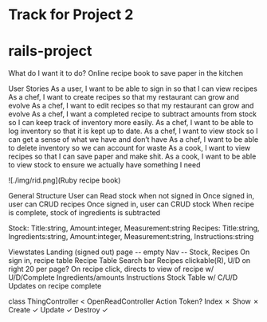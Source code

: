 # Track for Project 2

# rails-project
What do I want it to do?
  Online recipe book to save paper in the kitchen

User Stories
  As a user, I want to be able to sign in so that I can view recipes
  As a chef, I want to create recipes so that my restaurant can grow and evolve
  As a chef, I want to edit recipes so that my restaurant can grow and evolve
  As a chef, I want a completed recipe to subtract amounts from stock so I can keep track of inventory more easily.
  As a chef, I want to be able to log inventory so that it is kept up to date.
  As a chef, I want to view stock so I can get a sense of what we have and don’t have
  As a chef, I want to be able to delete inventory so we can account for waste
  As a cook, I want to view recipes so that I can save paper and make shit.
  As a cook, I want to be able to view stock to ensure we actually have something I need


![./img/rid.png](Ruby recipe book)

General Structure
  User can Read stock when not signed in
  Once signed in, user can CRUD recipes
  Once signed in, user can CRUD stock
  When recipe is complete, stock of ingredients is subtracted
  <!-- Optional -- Chef is admin, CRUD recipes, CRUD Stock. Cook is one step down, can only Read recipes
  OPTIONAL-- waste?? -->
  Stock:    Title:string, Amount:integer, Measurement:string
  Recipes:  Title:string, Ingredients:string, Amount:integer, Measurement:string, Instructions:string
  <!-- Ingredients -->
  <!-- Not necessary? Only Ingredient:string, Measurement:string -->

Viewstates
  Landing (signed out) page -- empty
  Nav -- Stock, Recipes
  On sign in, recipe table
  Recipe Table
    Search bar
    Recipes clickable(R), U/D on right
    <!-- Optional Image preview?? -->
    20 per page?
  On recipe click, directs to view of recipe w/ U/D/Complete
  Ingredients/amounts
    Instructions
    Stock
    Table w/ C/U/D
    Updates on recipe complete


class ThingController < OpenReadController
            Action		Token?
            Index 		  ✗
            Show		    ✗
            Create 	    ✓
            Update  	  ✓
            Destroy 	  ✓
